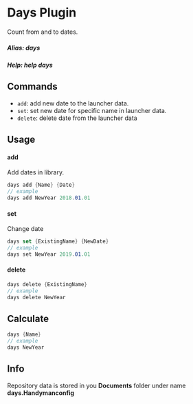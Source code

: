 # Days Plugin
Count from and to dates.

##### Alias: days
##### Help: help days

## Commands
- ```add```: add new date to the launcher data.
- ```set```: set new date for specific name in launcher data.
- ```delete```: delete date from the launcher data

## Usage
#### add
Add dates in library.
```cs
days add {Name} {Date}
// example
days add NewYear 2018.01.01
```
#### set
Change date
```cs
days set {ExistingName} {NewDate}
// example
days set NewYear 2019.01.01
```
#### delete
```cs
days delete {ExistingName}
// example
days delete NewYear
```
## Calculate
```cs
days {Name}
// example
days NewYear
```

## Info
Repository data is stored in you **Documents** folder under name **days.Handymanconfig**
